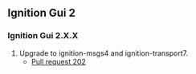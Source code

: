 ## Ignition Gui 2

### Ignition Gui 2.X.X

1. Upgrade to ignition-msgs4 and ignition-transport7.
   * [Pull request 202](https://bitbucket.org/ignitionrobotics/ign-gui/pull-requests/202)
